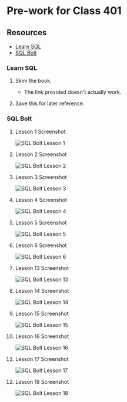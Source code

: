 # Pre-work for Class 401

## Resources

- [Learn SQL](https://cdn2.hubspot.net/hubfs/392937/Learn%20SQL.pdf)
- [SQL Bolt](https://sqlbolt.com/)

### Learn SQL

1. Skim the book.

   - The link provided doesn't actually work.

2. Save this for later reference.

### SQL Bolt

1. Lesson 1 Screenshot

   ![SQL Bolt Lesson 1](assets/sqlBoltLesson1.png)

2. Lesson 2 Screenshot

   ![SQL Bolt Lesson 2](assets/sqlBoltLesson2.png)

3. Lesson 3 Screenshot

   ![SQL Bolt Lesson 3](assets/sqlBoltLesson3.png)

4. Lesson 4 Screenshot

   ![SQL Bolt Lesson 4](assets/sqlBoltLesson4.png)

5. Lesson 5 Screenshot

   ![SQL Bolt Lesson 5](assets/sqlBoltLesson5.png)

6. Lesson 6 Screenshot

   ![SQL Bolt Lesson 6](assets/sqlBoltLesson6.png)

7. Lesson 13 Screenshot

   ![SQL Bolt Lesson 13](assets/sqlBoltLesson13.png)

8. Lesson 14 Screenshot

   ![SQL Bolt Lesson 14](assets/sqlBoltLesson14.png)

9. Lesson 15 Screenshot

   ![SQL Bolt Lesson 15](assets/sqlBoltLesson15.png)

10. Lesson 16 Screenshot

    ![SQL Bolt Lesson 16](assets/sqlBoltLesson16.png)

11. Lesson 17 Screenshot
  
    ![SQL Bolt Lesson 17](assets/sqlBoltLesson17.png)

12. Lesson 18 Screenshot
  
    ![SQL Bolt Lesson 18](assets/sqlBoltLesson18.png)
